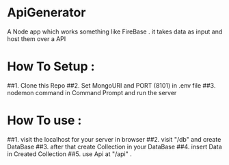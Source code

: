 # ApiGenerator
A Node app which works something like FireBase . it takes data as input  and host them over a API  

# How To Setup :
##1. Clone this Repo
##2. Set MongoURI and PORT (8101) in .env file 
##3. nodemon command in Command Prompt and run the server

# How To use :
##1. visit the localhost for your server in browser
##2. visit "/db" and create DataBase 
##3. after that create Collection in your DataBase
##4. insert Data in Created Collection
##5. use Api at "/api" .
